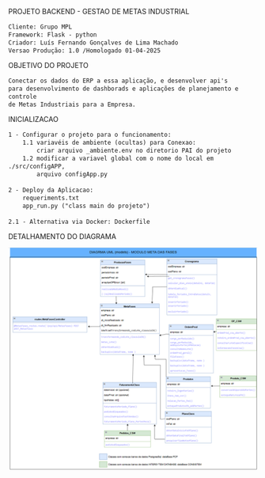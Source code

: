 PROJETO BACKEND - GESTAO DE METAS INDUSTRIAL 

    Cliente: Grupo MPL
    Framework: Flask - python
    Criador: Luís Fernando Gonçalves de Lima Machado
    Versao Produção: 1.0 /Homologado 01-04-2025
    
OBJETIVO DO PROJETO
    
    Conectar os dados do ERP a essa aplicação, e desenvolver api's
    para desenvolvimento de dashborads e aplicações de planejamento e controle
    de Metas Industriais para a Empresa.

INICIALIZACAO
    
    1 - Configurar o projeto para o funcionamento: 
        1.1 variavéis de ambiente (ocultas) para Conexao: 
            criar arquivo _ambiente.env no diretorio PAI do projeto
        1.2 modificar a variavel global com o nome do local em ./src/configAPP,
            arquivo configApp.py 
        
    2 - Deploy da Aplicacao: 
        requeriments.txt
        app_run.py ("class main do projeto")
    
    2.1 - Alternativa via Docker: Dockerfile 
    

DETALHAMENTO DO DIAGRAMA

![Diagrama de Classes](docsProject/ModeloUML_ModuloGestaoMetas.png)


